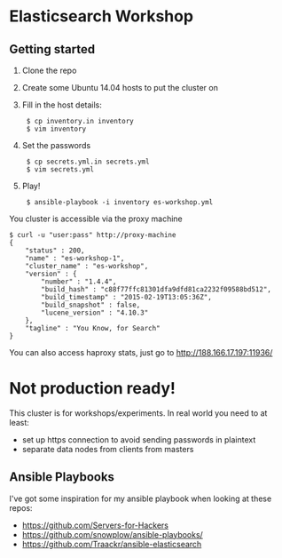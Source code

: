 Elasticsearch Workshop
======================

Getting started
---------------

1. Clone the repo
2. Create some Ubuntu 14.04 hosts to put the cluster on
3. Fill in the host details:

        $ cp inventory.in inventory
        $ vim inventory

4. Set the passwords

        $ cp secrets.yml.in secrets.yml
        $ vim secrets.yml

5. Play!

        $ ansible-playbook -i inventory es-workshop.yml

You cluster is accessible via the proxy machine

    $ curl -u "user:pass" http://proxy-machine
    {
        "status" : 200,
        "name" : "es-workshop-1",
        "cluster_name" : "es-workshop",
        "version" : {
            "number" : "1.4.4",
            "build_hash" : "c88f77ffc81301dfa9dfd81ca2232f09588bd512",
            "build_timestamp" : "2015-02-19T13:05:36Z",
            "build_snapshot" : false,
            "lucene_version" : "4.10.3"
        },
        "tagline" : "You Know, for Search"
    }


You can also access haproxy stats, just go to http://188.166.17.197:11936/

# Not production ready!

This cluster is for workshops/experiments. In real world you need to at least:

* set up https connection to avoid sending passwords in plaintext
* separate data nodes from clients from masters

Ansible Playbooks
-----------------

I've got some inspiration for my ansible playbook when looking at these repos:

- https://github.com/Servers-for-Hackers
- https://github.com/snowplow/ansible-playbooks/
- https://github.com/Traackr/ansible-elasticsearch